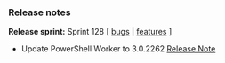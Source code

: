 ### Release notes
<!-- Please add your release notes in the following format:
- My change description (#PR)
-->

**Release sprint:** Sprint 128
[ [bugs](https://github.com/Azure/azure-functions-host/issues?q=is%3Aissue+milestone%3A%22Functions+Sprint+128%22+label%3Abug+is%3Aclosed) | [features](https://github.com/Azure/azure-functions-host/issues?q=is%3Aissue+milestone%3A%22Functions+Sprint+128%22+label%3Afeature+is%3Aclosed) ]
- Update PowerShell Worker to 3.0.2262 [Release Note](https://github.com/Azure/azure-functions-powershell-worker/releases/tag/v3.0.2262)
